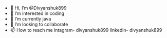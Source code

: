 - 👋 Hi, I’m @Divyanshuk899
- 👀 I’m interested in coding
- 🌱 I’m currently java
- 💞️ I’m looking to collaborate
- 📫 How to reach me intagram- divyanshuk899
linkedin- divyanshuk899

<!---
Divyanshuk899/Divyanshuk899 is a ✨ special ✨ repository because its `README.md` (this file) appears on your GitHub profile.
You can click the Preview link to take a look at your changes.
--->
